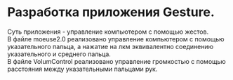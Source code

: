 # Разработка приложения Gesture. 
Суть приложения - управление компьютером с помощью жестов.<br />
В файле moeuse2.0 реализовано управление компьютером с помощью указательного пальца, а нажатие на лкм эквивалентно соединению указательного и среднего пальца.<br />
В файле VolumControl реализовано управление громкостью с помощью расстояния между указательными пальцами рук.
